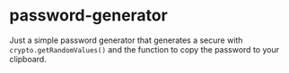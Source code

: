 # password-generator
Just a simple password generator that generates a secure with ``crypto.getRandomValues()`` and the function to copy the password to your clipboard.
